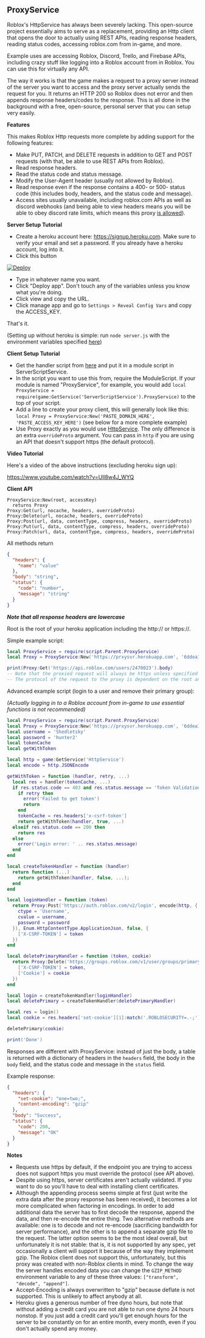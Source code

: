 ## ProxyService

Roblox's HttpService has always been severely lacking. This open-source project essentially aims to serve as a replacement, providing an Http client that opens the door to actually using REST APIs, reading response headers, reading status codes, accessing roblox.com from in-game, and more.

Example uses are accessing Roblox, Discord, Trello, and Firebase APIs, including crazy stuff like logging into a Roblox account from in Roblox. You can use this for virtually any API.

The way it works is that the game makes a request to a proxy server instead of the server you want to access and the proxy server actually sends the request for you. It returns an HTTP 200 so Roblox does not error and then appends response headers/codes to the response. This is all done in the background with a free, open-source, personal server that you can setup very easily.

**Features**

This makes Roblox Http requests more complete by adding support for the following features:
- Make PUT, PATCH, and DELETE requests in addition to GET and POST requests (with that, be able to use REST APIs from Roblox).
- Read response headers.
- Read the status code and status message.
- Modify the User-Agent header (usually not allowed by Roblox).
- Read response even if the response contains a 400- or 500- status code (this includes body, headers, and the status code and message).
- Access sites usually unavailable, including roblox.com APIs as well as discord webhooks (and being able to view headers means you will be able to obey discord rate limits, which means this proxy [is allowed](https://twitter.com/lolpython/status/967211620970545153)).

**Server Setup Tutorial**

- Create a heroku account here: https://signup.heroku.com. Make sure to verify your email and set a password. If you already have a heroku account, log into it.
- Click this button

[![Deploy](https://www.herokucdn.com/deploy/button.svg)](https://heroku.com/deploy?template=https://github.com/LuaScape1/ProxyService)

- Type in whatever name you want.
- Click "Deploy app". Don't touch any of the variables unless you know what you're doing.
- Click view and copy the URL.
- Click manage app and go to `Settings > Reveal Config Vars` and copy the ACCESS_KEY.

That's it.

(Setting up without heroku is simple: run `node server.js` with the environment variables specified [here](/app.json))

**Client Setup Tutorial**

- Get the handler script from [here](https://github.com/sentanos/ProxyService/blob/master/client/ProxyService.mod.lua) and put it in a module script in ServerScriptService.
- In the script you want to use this from, require the ModuleScript. If your module is named "ProxyService", for example, you would add `local ProxyService = require(game:GetService('ServerScriptService').ProxyService)` to the top of your script.
- Add a line to create your proxy client, this will generally look like this: `local Proxy = ProxyService:New('PASTE_DOMAIN_HERE', 'PASTE_ACCESS_KEY_HERE')` (see below for a more complete example)
- Use Proxy exactly as you would use [HttpService](http://wiki.roblox.com/index.php?title=API:Class/HttpService). The only difference is an extra `overrideProto` argument. You can pass in `http` if you are using an API that doesn't support https (the default protocol).

**Video Tutorial**

Here's a video of the above instructions (excluding heroku sign up):

https://www.youtube.com/watch?v=Ull8w4J_WYQ

**Client API**

```http
ProxyService:New(root, accessKey)
  returns Proxy
Proxy:Get(url, nocache, headers, overrideProto)
Proxy:Delete(url, nocache, headers, overrideProto)
Proxy:Post(url, data, contentType, compress, headers, overrideProto)
Proxy:Put(url, data, contentType, compress, headers, overrideProto)
Proxy:Patch(url, data, contentType, compress, headers, overrideProto)
```

All methods return
```json
{
  "headers": {
    "name": "value"
  },
  "body": "string",
  "status": {
    "code": "number",
    "message": "string"
  }
}
```

**_Note that all response headers are lowercase_**

Root is the root of your heroku application including the http:// or https://.

Simple example script:

```lua
local ProxyService = require(script.Parent.ProxyService)
local Proxy = ProxyService:New('https://prxysvr.herokuapp.com', '6ddea1d2a6606f01538e8c92bbf8ba1e9c6aaa46e0a24cb0ce32ef0444130d07')

print(Proxy:Get('https://api.roblox.com/users/2470023').body)
-- Note that the proxied request will always be https unless specified by overrideProto
-- The protocol of the request to the proxy is dependent on the root and not the url
```

Advanced example script (login to a user and remove their primary group):

_(Actually logging in to a Roblox account from in-game to use essential functions is not recommended)_
```lua
local ProxyService = require(script.Parent.ProxyService)
local Proxy = ProxyService:New('https://prxysvr.herokuapp.com', '6ddea1d2a6606f01538e8c92bbf8ba1e9c6aaa46e0a24cb0ce32ef0444130d07')
local username = 'Shedletsky'
local password = 'hunter2'
local tokenCache
local getWithToken

local http = game:GetService('HttpService')
local encode = http.JSONEncode

getWithToken = function (handler, retry, ...)
  local res = handler(tokenCache, ...)
  if res.status.code == 403 and res.status.message == 'Token Validation Failed' then
    if retry then
      error('Failed to get token')
      return
    end
    tokenCache = res.headers['x-csrf-token']
    return getWithToken(handler, true, ...)
  elseif res.status.code == 200 then
    return res
  else
    error('Login error: ' .. res.status.message)
  end
end

local createTokenHandler = function (handler)
  return function (...)
    return getWithToken(handler, false, ...);
  end
end

local loginHandler = function (token)
  return Proxy:Post('https://auth.roblox.com/v2/login', encode(http, {
    ctype = 'Username',
    cvalue = username,
    password = password
  }), Enum.HttpContentType.ApplicationJson, false, {
    ['X-CSRF-TOKEN'] = token
  })
end

local deletePrimaryHandler = function (token, cookie)
  return Proxy:Delete('https://groups.roblox.com/v1/user/groups/primary', nil, {
    ['X-CSRF-TOKEN'] = token,
    ['Cookie'] = cookie
  })
end

local login = createTokenHandler(loginHandler)
local deletePrimary = createTokenHandler(deletePrimaryHandler)

local res = login()
local cookie = res.headers['set-cookie'][1]:match('.ROBLOSECURITY=.-;'):gsub('_|.-|_', '')

deletePrimary(cookie)

print('Done')
```

Responses are different with ProxyService: instead of just the body, a table is returned with a dictionary of headers in the `headers` field, the body in the `body` field, and the status code and message in the `status` field.

Example response:

```json
{
  "headers": {
    "set-cookie": "one=two;",
    "content-encoding": "gzip"
  },
  "body": "Success",
  "status": {
    "code": 200,
    "message": "OK"
  }
}
```

**Notes**

- Requests use https by default, if the endpoint you are trying to access does not support https you must override the protocol (see API above).
- Despite using https, server certificates aren't actually validated. If you want to do so you'll have to deal with installing client certificates.
- Although the appending process seems simple at first (just write the extra data after the proxy response has been received), it becomes a lot more complicated when factoring in encodings. In order to add additional data the server has to first decode the response, append the data, and then re-encode the entire thing. Two alternative methods are available: one is to decode and not re-encode (sacrificing bandwidth for server performance), and the other is to append a separate gzip file to the request. The latter option seems to be the most ideal overall, but unfortunately it is not stable: that is, it is not supported by any spec, yet occasionally a client will support it because of the way they implement gzip. The Roblox client does not support this, unfortunately, but this proxy was created with non-Roblox clients in mind. To change the way the server handles encoded data you can change the `GZIP_METHOD` environment variable to any of these three values: `["transform", "decode", "append"]`.
- Accept-Encoding is always overwritten to "gzip" because deflate is not supported. This is unlikely to affect anybody at all.
- Heroku gives a generous number of free dyno hours, but note that without adding a credit card you are not able to run one dyno 24 hours nonstop. If you just add a credit card you'll get enough hours for the server to be constantly on for an entire month, every month, even if you don't actually spend any money.

